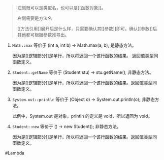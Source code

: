 > 左侧既可以是类型名，也可以是[[函数对象]]。
> 
> 右侧需要是方法名
> 
> [[方法引用]]展开后是什么样，只需要确认其[[参数]]即可。确认[[参数]]后其他都可根据参数推导出。

1. `Math::max`  等价于 (int a, int b) -> Math.max(a, b); 是静态方法。
   
   因为是[[逻辑部分]]是单行，所以将返回一个该行函数的结果。 返回值类型同函数定义。
   
2. `Student::getName` 等价于 (Student stu) -> stu.getName(); 非静态方法。
   
   因为是[[逻辑部分]]是单行，所以将返回一个该行函数的结果。返回值类型同函数定义。
   
3. `System.out::println` 等价于 (Object o) -> System.out.println(o); 非静态方法。
   
   此例中，System.out 是对象。println 的定义是 void，所以返回为 void。

4. `Student::new` 等价于 () -> new Student(); 非静态方法。
   
   因为是[[逻辑部分]]是单行，所以将返回一个该行函数的结果。返回值类型同函数定义。
   
#Lambda 